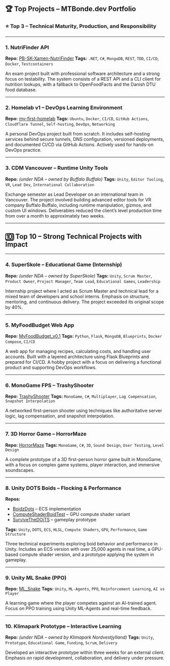 ## 🏆 Top Projects – MTBonde.dev Portfolio

### ⭐ Top 3 – Technical Maturity, Production, and Responsibility

---

### 1. **NutriFinder API**

**Repo:** [PB-SK-Xamen-NutriFinder](https://github.com/MTBonde/PB-SK-Xamen-NutriFinder)
**Tags:** `.NET`, `C#`, `MongoDB`, `REST`, `TDD`, `CI/CD`, `Docker`, `Testcontainers`

An exam project built with professional software architecture and a strong focus on testability. The system consists of a REST API and a CLI client for nutrition lookups, with a fallback to OpenFoodFacts and the Danish DTU food database.

---

### 2. **Homelab v1 – DevOps Learning Environment**

**Repo:** [my-first-homelab](https://github.com/MTBonde/my-first-homelab)
**Tags:** `Ubuntu`, `Docker`, `CI/CD`, `GitHub Actions`, `Cloudflare Tunnel`, `Self-hosting`, `DevOps`, `Networking`

A personal DevOps project built from scratch. It includes self-hosting services behind secure tunnels, DNS configuration, versioned deployments, and documented CI/CD via GitHub Actions. Actively used for hands-on DevOps practice.

---

### 3. **CDM Vancouver – Runtime Unity Tools**

**Repo:** *(under NDA – owned by Buffalo Buffalo)*
**Tags:** `Unity`, `Editor Tooling`, `VR`, `Lead Dev`, `International Collaboration`

Exchange semester as Lead Developer on an international team in Vancouver. The project involved building advanced editor tools for VR company Buffalo Buffalo, including runtime manipulation, gizmos, and custom UI windows. Deliverables reduced the client’s level production time from over a month to approximately two weeks.

---

## 🔟 Top 10 – Strong Technical Projects with Impact

---

### 4. **SuperSkole – Educational Game (Internship)**

**Repo:** *(under NDA – owned by SuperSkole)*
**Tags:** `Unity`, `Scrum Master`, `Product Owner`, `Project Manager`, `Team Lead`, `Educational Games`, `Leadership`

Internship project where I acted as Scrum Master and technical lead for a mixed team of developers and school interns. Emphasis on structure, mentoring, and continuous delivery. The project exceeded its original scope by 40%.

---

### 5. **MyFoodBudget Web App**

**Repo:** [MyFoodBudget\_v0.1](https://github.com/MTBonde/MyFoodBudget_v0.1)
**Tags:** `Python`, `Flask`, `MongoDB`, `Blueprints`, `Docker Compose`, `CI/CD`

A web app for managing recipes, calculating costs, and handling user accounts. Built with a layered architecture using Flask Blueprints and prepared for CI/CD. A hobby project with a focus on delivering a functional product and supporting DevOps workflows.

---

### 6. **MonoGame FPS – TrashyShooter**

**Repo:** [TrashyShooter](https://github.com/MTBonde/TrashyShooter)
**Tags:** `MonoGame`, `C#`, `Multiplayer`, `Lag Compensation`, `Snapshot Interpolation`

A networked first-person shooter using techniques like authoritative server logic, lag compensation, and snapshot interpolation.

---

### 7. **3D Horror Game – HorrorMaze**

**Repo:** [HorrorMaze](https://github.com/MTBonde/HorrorMaze)
**Tags:** `MonoGame`, `C#`, `3D`, `Sound Design`, `User Testing`, `Level Design`

A complete prototype of a 3D first-person horror game built in MonoGame, with a focus on complex game systems, player interaction, and immersive soundscapes.

---

### 8. **Unity DOTS Boids – Flocking & Performance**

**Repos:**

* [BoidzDots](https://github.com/MTBonde/BoidzDots) – ECS implementation
* [ComputeShaderBoidTest](https://github.com/MTBonde/ComputeShaderBoidTest) – GPU compute shader variant
* [SurviveTheDOiTS](https://github.com/MTBonde/SurviveTheDOiTS) – gameplay prototype

**Tags:** `Unity`, `DOTS`, `ECS`, `HLSL`, `Compute Shaders`, `GPU`, `Performance`, `Game Structure`

Three technical experiments exploring boid behavior and performance in Unity. Includes an ECS version with over 25,000 agents in real time, a GPU-based compute shader version, and a prototype applying the system in gameplay.

---

### 9. **Unity ML Snake (PPO)**

**Repo:** [ML\_Snake](https://github.com/Tarkonner/ML_Snake)
**Tags:** `Unity`, `ML-Agents`, `PPO`, `Reinforcement Learning`, `AI vs Player`

A learning game where the player competes against an AI-trained agent. Focus on PPO training using Unity ML-Agents and real-time feedback.

---

### 10. **Klimapark Prototype – Interactive Learning**

**Repo:** *(under NDA – owned by Klimapark Nordvestjylland)*
**Tags:** `Unity`, `Prototype`, `Educational Game`, `Funding`, `Scrum`, `Delivery`

Developed an interactive prototype within three weeks for an external client. Emphasis on rapid development, collaboration, and delivery under pressure.
